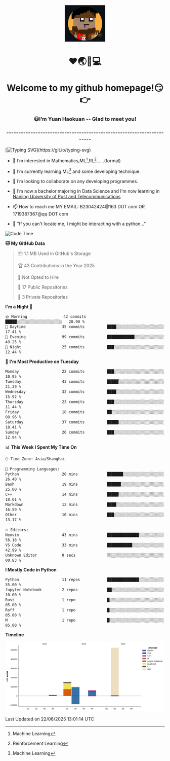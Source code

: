 <div align=center>
  <img width=128 src="image/figure.png">
</div>
<h1 align="center">❤🌏🚩💻</h1>
<h1 align="center">Welcome to my github homepage!😏👉</h1>
<h3 align="center" >😃I’m Yuan Haokuan -- Glad to meet you!</h3>
<h3 align="center" >----------------------------------------------------------------------</h3>

  [![Typing SVG](https://readme-typing-svg.herokuapp.com?font=Fira+Code&pause=1000&random=false&width=450&lines=Here's+my+personal+infomation:)](https://git.io/typing-svg)

- 👀 I’m interested in Mathematics,ML[^1],RL[^2]......(formal)
  
- 🌱 I’m currently learning ML[^1] and some developing technique.
  
- 💞️ I’m looking to collaborate on any developing programmes.
  
- 🍉 I’m now a bachelor majoring in Data Science and I'm now learning in [Nanjing University of Post and Telecommunications](https://www.njupt.edu.cn/main.psp)
  
- 📫 How to reach me MY EMAIL: B23042424@163 DOT com OR 1719387367@qq DOT com

- 🐍 "If you can't locate me, I might be interacting with a python..."

<!--START_SECTION:waka-->
![Code Time](http://img.shields.io/badge/Code%20Time-322%20hrs%2046%20mins-blue)

**🐱 My GitHub Data** 

> 📦 1.1 MB Used in GitHub's Storage 
 > 
> 🏆 43 Contributions in the Year 2025
 > 
> 🚫 Not Opted to Hire
 > 
> 📜 17 Public Repositories 
 > 
> 🔑 3 Private Repositories 
 > 
**I'm a Night 🦉** 

```text
🌞 Morning                42 commits          █████░░░░░░░░░░░░░░░░░░░░   20.90 % 
🌆 Daytime                35 commits          ████░░░░░░░░░░░░░░░░░░░░░   17.41 % 
🌃 Evening                99 commits          ████████████░░░░░░░░░░░░░   49.25 % 
🌙 Night                  25 commits          ███░░░░░░░░░░░░░░░░░░░░░░   12.44 % 
```
📅 **I'm Most Productive on Tuesday** 

```text
Monday                   22 commits          ███░░░░░░░░░░░░░░░░░░░░░░   10.95 % 
Tuesday                  43 commits          █████░░░░░░░░░░░░░░░░░░░░   21.39 % 
Wednesday                32 commits          ████░░░░░░░░░░░░░░░░░░░░░   15.92 % 
Thursday                 23 commits          ███░░░░░░░░░░░░░░░░░░░░░░   11.44 % 
Friday                   18 commits          ██░░░░░░░░░░░░░░░░░░░░░░░   08.96 % 
Saturday                 37 commits          █████░░░░░░░░░░░░░░░░░░░░   18.41 % 
Sunday                   26 commits          ███░░░░░░░░░░░░░░░░░░░░░░   12.94 % 
```


📊 **This Week I Spent My Time On** 

```text
🕑︎ Time Zone: Asia/Shanghai

💬 Programming Languages: 
Python                   20 mins             ███████░░░░░░░░░░░░░░░░░░   26.40 % 
Bash                     19 mins             ██████░░░░░░░░░░░░░░░░░░░   25.00 % 
C++                      14 mins             █████░░░░░░░░░░░░░░░░░░░░   18.01 % 
Markdown                 12 mins             ████░░░░░░░░░░░░░░░░░░░░░   16.59 % 
Other                    10 mins             ███░░░░░░░░░░░░░░░░░░░░░░   13.17 % 

🔥 Editors: 
Neovim                   43 mins             ██████████████░░░░░░░░░░░   56.18 % 
VS Code                  33 mins             ███████████░░░░░░░░░░░░░░   42.99 % 
Unknown Editor           0 secs              ░░░░░░░░░░░░░░░░░░░░░░░░░   00.83 % 
```

**I Mostly Code in Python** 

```text
Python                   11 repos            ██████████████░░░░░░░░░░░   55.00 % 
Jupyter Notebook         2 repos             ██░░░░░░░░░░░░░░░░░░░░░░░   10.00 % 
Rust                     1 repo              █░░░░░░░░░░░░░░░░░░░░░░░░   05.00 % 
Roff                     1 repo              █░░░░░░░░░░░░░░░░░░░░░░░░   05.00 % 
M                        1 repo              █░░░░░░░░░░░░░░░░░░░░░░░░   05.00 % 
```



**Timeline**

![Lines of Code chart](https://raw.githubusercontent.com/WilbertYuan/WilbertYuan/main/assets/bar_graph.png)


 Last Updated on 22/06/2025 13:01:14 UTC
<!--END_SECTION:waka-->

<!---
WilbertYuan/WilbertYuan is a ✨ special ✨ repository because its `README.md` (this file) appears on your GitHub profile.
You can click the Preview link to take a look at your changes.
--->
[^1]:Machine Learning
[^2]:Reinforcement Learning

